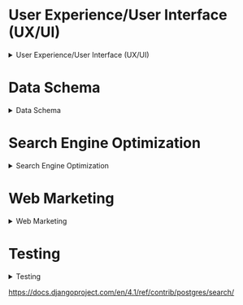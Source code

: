 
# User Experience/User Interface (UX/UI)

<details>  
            
<summary>User Experience/User Interface (UX/UI)</summary>    
  
  
  
   
  
The AGILE methodology for project development will be used to produce this project, this method involves continual collaboration between all parties and improvements   at every stage. It helps to ensure good quality products are produced within time and financial constraints.
  
   ### User Stories    
     
   #### Casual Visitor Goals
   As a Casual Visitor I want:
   - [#1](https://github.com/bobshort4bobby4/PP5-v1/issues/1) to be easily able to ascertain information on the business and it's locality, to aid my purchasing decision.
   - [#2](https://github.com/bobshort4bobby4/PP5-v1/issues/2) to be able to easily browse and search stock and access data on each item of stock, to aid my purchasing decision.
   - [#3](https://github.com/bobshort4bobby4/PP5-v1/issues/3) to navigate easily around the site, to avoid frustration whilst using the site and to engender positive emotions towards the business.
   - [#4](https://github.com/bobshort4bobby4/PP5-v1/issues/4) to have any incorrect input rejected and the error explained clearly and quickly, so I do not have any frustrating emotions using the site. 
   - [#5](https://github.com/bobshort4bobby4/PP5-v1/issues/5) site to be responsive, to provide a positive user experience.
   - [#6](https://github.com/bobshort4bobby4/PP5-v1/issues/6) to be able to value any vehicle as a trade-in, to aid my purchasing decision.  
     
       
   #### Customer Goals
   As a Customer I want:
   - [#7](https://github.com/bobshort4bobby4/PP5-v1/issues/7) to easily add a vehicle to my order to make the purchasing process efficient.
   - [#8](https://github.com/bobshort4bobby4/PP5-v1/issues/8) to easily trade-in a vehicle, to make the purchasing process efficient.
   - [#9](https://github.com/bobshort4bobby4/PP5-v1/issues/9) to easily pay for my order, to make the purchasing process efficient.
   - [#10](https://github.com/bobshort4bobby4/PP5-v1/issues/10) to securely pay for my order, to engender trust in the site.
   - [#11](https://github.com/bobshort4bobby4/PP5-v1/issues/11) to be able to create a user account, to track my interaction with the site.
   - [#12](https://github.com/bobshort4bobby4/PP5-v1/issues/12) to be able to manage my user profile, to make site use easy.
   - [#13](https://github.com/bobshort4bobby4/PP5-v1/issues/13) to review my profile details and order details, to engender trust and provide as transparent process as possible.
   - [#14](https://github.com/bobshort4bobby4/PP5-v1/issues/14) to have all orders confirmed by email, to engender trust and provide as transparent process as possible.
   
   
   #### Site Owner Goals
   As a Site Owner I want:
   - [#15](https://github.com/bobshort4bobby4/PP5-v1/issues/15) to provide an easy to use website in order to drive sales and increase profits.
   - [#16](https://github.com/bobshort4bobby4/PP5-v1/issues/16) to engage potential customers and ensure they return to the site in the future, to drive sales and increase profits.
   - [#17](https://github.com/bobshort4bobby4/PP5-v1/issues/17) to use the site as a marketing tool, to drive sales and increase profits.
   - [#18](https://github.com/bobshort4bobby4/PP5-v1/issues/18) to enable staff members to perform certain admin tasks from the frontend, to efficiently run the site.
   
   ### EPICS
   
   Using the user stories as a frame of reference the following Epics were formulated;
  
  - Epic 01 implement basic html and django structure.
  - Epic 02 implement user registration and login.
  - Epic 03 implement stock display and search system.
  - Epic 04 implement order system.
  - Epic 05 implement purchase system using Stripe.
  - Epic 06 implement User profile system.
  - Epic 07 implement Seo and web-marketing.
  - Epic 08 implement staff admin functions.
  - Epic 09 implement trade-in function.
  
   
  The user stories were prioritised using the MoSCoW technique and the Kanban Board feature built-in to Github will be used as an information radiator.
  The user stories were broken down into tasks and these were listed under their respective issue in the initial Kanban Board.  
  The acceptance criteria for each user story are listed in each issue in the github project board.
  Care was taken to ensure should-have prioritised user stories are not greater than 60% of the total.  
    
  An image of the first issue is shown below for illustrative purposes.  
    
   ![issue 1 ](https://github.com/bobshort4bobby4/PP5-v1/blob/main/media/readme_docs/issue1-pp5.png)
    
      
  ### Table Showing User Story Allocation to Epics  
  
    
   |                                           User  story                                                                              | Epic     |
   |------------------------------------------------------------------------------------------------------------------------------------|----------|
   | to be easily able to ascertain information on the business                                                                         |  01      |
   | to be able to easily browse and search stock                                                                                       |  03      |
   | to navigate easily around the site                                                                                                 |  01      |
   | to have any incorrect input rejected and the error explained clearly                                                               |  01      |
   | site to be responsive                                                                                                              |  01      |
   | to be able to value any vehicle as a trade-in                                                                                      |  09      |
   | to easily add a vehicle to my order                                                                                                |  04      |
   | to easily trade-in a vehicle                                                                                                       |  09      |
   | to easily pay for my order                                                                                                         |  05      |
   | to securely pay for my order                                                                                                       |  05      |
   | to be able to create a user account                                                                                                |  02      |
   | to be able to manage my user profile                                                                                               |  06      |
   | to review my profile details and order details                                                                                     |  06      |
   | to have all orders confirmed by email                                                                                              |  05      |
   | to provide an easy to use website                                                                                                  |  01      |
   | to engage potential customers                                                                                                      |  07      |
   | to use the site as a marketing tool                                                                                                |  07      |
   | to enable staff members to perform certain admin tasks from the frontend                                                           |  08      |
   
   
   ### WireFrames  
   
     
    
(CTRL + Click to open in new window) [link to wireframes pdf](https://github.com/bobshort4bobby4/PP5-v1/blob/main/media/readme_docs/pp5-wireframes-correct.pdf)

A full set of wire frames for this Project was produced and can be viewed at the above link, A sample of them are shown below.  
    
 #### Home Page Wireframe
![home page wireframe](https://github.com/bobshort4bobby4/PP5-v1/blob/main/media/readme_docs/pp5-Home.png)  
#### All Vehicles Page Wireframe 
![all vehicles page wireframe](https://github.com/bobshort4bobby4/PP5-v1/blob/main/media/readme_docs/pp5-All%20Vehicles.png)  
#### Vehicle Detail Page Wireframe
![vehicle detail page wireframe](https://github.com/bobshort4bobby4/PP5-v1/blob/main/media/readme_docs/pp5-Vehicle%20Detail.png)  
#### Adjust Base Price Page Wireframe
![adjust base price page wireframe](https://github.com/bobshort4bobby4/PP5-v1/blob/main/media/readme_docs/pp5-Adjust%20Base%20Price.png)

</details>    
  
 # Data Schema
 
 <details>
            
 <summary> Data Schema</summary>  
            
[link to erd pdf](https://github.com/bobshort4bobby4/PP5-v1/blob/main/media/readme_docs/erd_pp5.pdf)  
            
![erd](https://github.com/bobshort4bobby4/PP5-v1/blob/main/media/readme_docs/erd_pp5.png)  

Note: As I review this erd, it seems to be redundant to have a separate relation for the fuel-type as there is only one field. It may prove uesful in a hypothethical future version of the software if other features such as fuel efficency or environmental impact of each fuel needed to be calculated for each vechicle.  

              
</details>



# Search Engine Optimization

<details>

<summary> Search Engine Optimization</summary>
  
    
    

Ensuring the site ranks highly on search engines results is vital to the success of  most ecommerce businesses. Seo is a low cost method of marketing and is very effective at directing potential customers to the site.

#### Keyword Research
  
 I considered what topics our potential users most care about and using these created a list of potential keywords as follows;
    
 carsales, value cars, used cars, cheap cars, trade-in, second-hand vehicles, local garage, local car sales, Motordealers, cardealers, car finance, quality used cars, quality second hand vehicles, hybrid used cars, used electric vehicles, best garage near me, guaranteed used vehicles, guaranteed cars.  
   
The 10  best of these were selected based on relevance, authority and volume to the following short-tail and longtail phrases. the website wordtracker was used in this selection process

- used cars dublin
- used cars Ireland
- cars for sale
- second hand cars
- best place to buy used cars near me
- best place to buy new cars near me
- car dealers near me
- cheap used cars near me
- used hybrid cars
- used electric vehicles  
  
    
The next step in SEO optimisation was to include as many as possible of the keywords into the text of the website. This was done to ensure the language was still relevant and natural. Keywords placed in semantic elements were given higher priority as search engines give these elements greater weight.  

As resources allow it is planned to add articles and blog entries which will enhance the websites authority on our area of business, this should boost our ranking further.  A website that displays authority, expertise and trustworthiness will rank highly in search engine results, this metric is more important now that pure keyword matching. Relevant articles should also reduce bounce rate and increase session time.

The alt text for all the images on the stock page was changed to give each car a description of its make and model and a used or new classification.    

The social links were given the rel="noopener" attribute to ensure their content was ignored by search engines.    

A link to SIMI (Motor-Dealers representation body)  was provided to further boost rankings.  

The meta data tags were created in the html head.    

A sitemap.xml file was created using the xml-sitemaps.com website and placed in the root directory of the project.  The sitemap file helps search engines to access and analyse the website. It has not been registered with Google as per requirements for this project.  
  
A robots.txt file was created and saved in the root directory. This file specifies which search engines are allowed to crawl the site and which parts should be accessible.  
  
A link is provided to the websites privacy policy to aid transparency and build trust with users.  
The privacy policy was generated using [privacypolicygenerator.info](https://www.privacypolicygenerator.info/)
  




</details>


# Web Marketing

<details>

<summary>Web Marketing</summary>  
  
  
The site is a business to customer model. It will sell new and used vehicles directly to the end-user.  

It is planned that the main methods of marketing the business will be through SEO, via  organic social media marketing, principally Facebook and a weekly email newsletter.  

The reasons these methods were choosen was largely due to budget constraints.
Whilst there is plenty of scope for content marketing such as articles/guides to buying vehicles, maintainance tips,  weekly video's of new stock, a valuer for trade-in vehicles (api), there are insufficent resources available currently to implement all of these.    
  
Similar websites serving the same market will be looked at and features that are considered to work well will be implemented as a first step.  

Paid adds for social media sites and search engines were not considered at this stage due to the cost/value.  

The Facebook page is linked from the site and is also shown below. The Mailchimp app is used to facilitate the newsletter.


![facebookscreenshot top](https://github.com/bobshort4bobby4/PP5-v1/blob/main/media/images/facebook-top-pp5.png)
![facebookscreen shot middle](https://github.com/bobshort4bobby4/PP5-v1/blob/main/media/images/facebook-middle-pp5.png)
![facebookscreenshot bottom](https://github.com/bobshort4bobby4/PP5-v1/blob/main/media/images/facebook-bottom-pp5.png)



</details>


    
    

# Testing

<details>

<summary> Testing</summary>

 ### WAVE Acccessibility Tests  
 
  All pages of the app were tested using the WAVE Accessibility testing app.  
  ALL errors and contrast errors were resolved.  
  
  A sample of results is shown below.  
  
  Images of all page test can be found here  
  [https://github.com/bobshort4bobby4/PP5-v1/tree/main/media/readme_docs/wave_tests](https://github.com/bobshort4bobby4/PP5-v1/tree/main/media/readme_docs/wave_tests)  
  
    
   ![summary of WAVE results](https://github.com/bobshort4bobby4/PP5-v1/blob/main/media/readme_docs/wave_tests/wavesummary-pp5.png)
  
  
    
      
        
        
  ### HTML Validation.
  
  The Nu HTML checker was used to validate all project html.
  All errors were cleared
  
  Image of home page result is shown below along with links to other result images.  
    
   
 ![html checker result home page](https://github.com/bobshort4bobby4/PP5-v1/blob/main/media/readme_docs/html_tests/htmlhome_deployed-pp5.png)  
   
 (CLICK + CTRL to open in new tab)  
 [HTML Checker result stock page](https://github.com/bobshort4bobby4/PP5-v1/blob/main/media/readme_docs/html_tests/stockhtmlvalidation-pp5.png)  
 [HTML Checker result addstock page](https://github.com/bobshort4bobby4/PP5-v1/blob/main/media/readme_docs/html_tests/addstockhtmlvalid-pp5.png)  
 [HTML Checker result adjust price page](https://github.com/bobshort4bobby4/PP5-v1/blob/main/media/readme_docs/html_tests/adjustpricehtmlvalid-pp5.png)  
 [HTML Checker result bag page](https://github.com/bobshort4bobby4/PP5-v1/blob/main/media/readme_docs/html_tests/baghtmlvalidation-pp5.png)  
 [HTML Checker result checkout page](https://github.com/bobshort4bobby4/PP5-v1/blob/main/media/readme_docs/html_tests/checkouthtmlvalidation-pp5.png)  
 [HTML Checker result profile page](https://github.com/bobshort4bobby4/PP5-v1/blob/main/media/readme_docs/html_tests/profilevalidationhtml-pp5.png)  
 [HTML Checker result checkout success page](https://github.com/bobshort4bobby4/PP5-v1/blob/main/media/readme_docs/html_tests/checkoutsuccesshtmlvalidation-pp5.png)  
 [HTML Checker result tradein page](https://github.com/bobshort4bobby4/PP5-v1/blob/main/media/readme_docs/html_tests/profilevalidationhtml-pp5.png)  
 
   
   
 ### Lighthouse Testing  
   
     
All pages were tested using the Lighthouse app built into the Google Chrome web-browser.  

The result for the home page is shown and links to the results from the other pages are given below.  
  
![Lighthouse home page result](https://github.com/bobshort4bobby4/PP5-v1/blob/main/media/readme_docs/lighthouse_tests/lighthousehome-pp5.png)  
  
(CLICK + CTRL to open in new tab)   
 
[Lighthouse Stock page result](https://github.com/bobshort4bobby4/PP5-v1/blob/main/media/readme_docs/lighthouse_tests/lighthousestock-pp5.png)  
[Lighthouse AddStock page result](https://github.com/bobshort4bobby4/PP5-v1/blob/main/media/readme_docs/lighthouse_tests/lighthouseaddstock-pp5.png)  
[Lighthouse Adjustprice page result](https://github.com/bobshort4bobby4/PP5-v1/blob/main/media/readme_docs/lighthouse_tests/lighthouseadjustprice-pp5.png)  
[Lighthouse BAG page result](https://github.com/bobshort4bobby4/PP5-v1/blob/main/media/readme_docs/lighthouse_tests/lighthousebag-pp5.png)  
[Lighthouse Checkout page result](https://github.com/bobshort4bobby4/PP5-v1/blob/main/media/readme_docs/lighthouse_tests/lighthousecheckout-pp5.png)  
[Lighthouse Orderhistory page result](https://github.com/bobshort4bobby4/PP5-v1/blob/main/media/readme_docs/lighthouse_tests/lighthouseorderhistory-pp5.png)  
[Lighthouse Profile page result](https://github.com/bobshort4bobby4/PP5-v1/blob/main/media/readme_docs/lighthouse_tests/lighthouseprofile-pp5.png)  
[Lighthouse Stockdetail page result](https://github.com/bobshort4bobby4/PP5-v1/blob/main/media/readme_docs/lighthouse_tests/lighthousestockdetail-pp5.png)  
  
  
  
### CSS Testing  
  
    
The w3s app for validating (jigsaw) was used used to test the css files used in the application.  
Results are shown below.  All errors were cleared.  
  
 ![Main css test result](https://github.com/bobshort4bobby4/PP5-v1/blob/main/media/readme_docs/css_tests/prefixedcssvalidationmain-pp5.png) 
 ![Checkout test result](https://github.com/bobshort4bobby4/PP5-v1/blob/main/media/readme_docs/css_tests/prefixedcssvalidationcheckout-pp5.png)  
 
 

  


 ### Responsive Testing
  
  The website was tested for responsiveness using the built-in tool in the Google Chrome browser. As I worked through each breakpoint I fixed any display issues I encountered.  
  A set of images of the homepage at each breakpoint is shown.  
   
  #### 320px home page
  ![320px-home](https://github.com/bobshort4bobby4/PP5-v1/blob/main/media/readme_docs/pp5-home-320px.png)
  
  #### 375px home page
  ![375px-home](https://github.com/bobshort4bobby4/PP5-v1/blob/main/media/readme_docs/pp5-home-375px.png)
  
  #### 425px home page
  ![425px-home](https://github.com/bobshort4bobby4/PP5-v1/blob/main/media/readme_docs/ppp5-home-425px.png)
  
  #### 768px home page
  ![768-home](https://github.com/bobshort4bobby4/PP5-v1/blob/main/media/readme_docs/pp5-home-768px.png)
  
  #### 1024px home page
  ![1024-home](https://github.com/bobshort4bobby4/PP5-v1/blob/main/media/readme_docs/pp5-home-1024px.png)
  
  #### 1440px home page
  ![1440-home](https://github.com/bobshort4bobby4/PP5-v1/blob/main/media/readme_docs/pp5-home-1440px.png)
  
  #### 2000px home page
  ![2000-home](https://github.com/bobshort4bobby4/PP5-v1/blob/main/media/readme_docs/pp5-home-2000px.png)
            
  #### Table showing responiveness testing.
    
  ![responsive test results](https://github.com/bobshort4bobby4/PP5-v1/blob/main/media/readme_docs/responsivetests-pp5.png)
  
  [link to responsive tests pdf](https://github.com/bobshort4bobby4/PP5-v1/blob/main/media/readme_docs/responsive-pp5.pdf)
              
  ### Manual Testing of User Inputs and Functions.  
         
  I systematically tested all user inputs and functionality in the website to compare feedback/results against expected results.
  Any unexpected output/outcomes were fixed.  
         
            
  (CTRL + Click to open in new tab) [Manual Testing pdf](https://github.com/bobshort4bobby4/PP5-v1/blob/main/media/readme_docs/Manual%20Testing%20pp5%20-%20Sheet1.pdf)
              
              
 ![manual test image](https://github.com/bobshort4bobby4/PP5-v1/blob/main/media/readme_docs/manual1-6.png)
 ![manual test image](https://github.com/bobshort4bobby4/PP5-v1/blob/main/media/readme_docs/manual7-14.png)
 ![manual test image](https://github.com/bobshort4bobby4/PP5-v1/blob/main/media/readme_docs/manual15-24.png)
 ![manual test image](https://github.com/bobshort4bobby4/PP5-v1/blob/main/media/readme_docs/manual25-29.png)
 ![manual test image](https://github.com/bobshort4bobby4/PP5-v1/blob/main/media/readme_docs/manual30-35.png)
 ![manual test image](https://github.com/bobshort4bobby4/PP5-v1/blob/main/media/readme_docs/manual36-46.png)
 ![manual test image](https://github.com/bobshort4bobby4/PP5-v1/blob/main/media/readme_docs/manual47-55.png)
 ![manual test image](https://github.com/bobshort4bobby4/PP5-v1/blob/main/media/readme_docs/manual56-62.png)
            
  
</details>






https://docs.djangoproject.com/en/4.1/ref/contrib/postgres/search/
